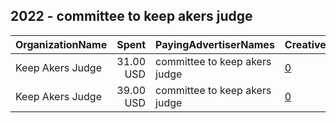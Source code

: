 ## 2022 - committee to keep akers judge 
|OrganizationName|Spent|PayingAdvertiserNames|CreativeUrls|Impressions|Genders|AgeBrackets|CountryCodes|BillingAddresses|CandidateBallotInformation|
|:---|---:|:---|:---|---:|:---|:---|:---|:---|:---|
|Keep Akers Judge|31.00 USD|committee to keep akers judge|[0](https://www.snap.com/political-ads/asset/171d453bad6cc43bcfca169eab849cdcd8a375f040f468b18eee4f433fdd9dc1?mediaType=jpeg)|10,327|||united states|US||
|Keep Akers Judge|39.00 USD|committee to keep akers judge|[0](https://www.snap.com/political-ads/asset/9eb985e6d9f44b5db481cb648a419813b16ddc3606d0642e24953524c118d93f?mediaType=jpeg)|15,634|||united states|US||
